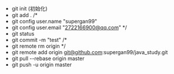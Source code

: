 - git init (初始化)
- git add .
/*
- git config user.name "supergan99"
- git config user.email "2722166900@qq.com"
*/
- git status
- git commit -m "test"
/*
- git remote rm origin
*/
- git remote add origin git@github.com:supergan99/java_study.git
- git pull --rebase origin master
- git push -u origin master